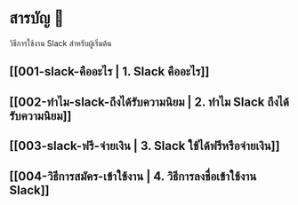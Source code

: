 # สารบัญ 🔖

วิธีการใช้งาน Slack สำหรับผู้เริ่มต้น

## [[001-slack-คืออะไร | 1. Slack คืออะไร]]
## [[002-ทำไม-slack-ถึงได้รับความนิยม | 2. ทำไม Slack ถึงได้รับความนิยม]]
## [[003-slack-ฟรี-จ่ายเงิน | 3. Slack ใช้ได้ฟรีหรือจ่ายเงิน]]
## [[004-วิธีการสมัคร-เข้าใช้งาน | 4. วิธีการลงชื่อเข้าใช้งาน Slack]]
